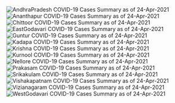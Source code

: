 
<img src="https://deepuhub.github.io/COVID-19/GraphsGenerated/24-Apr-2021/AndhraPradesh_24-Apr-2021.jpg" alt="AndhraPradesh COVID-19 Cases Summary as of 24-Apr-2021">
 <br>										  
<img src="https://deepuhub.github.io/COVID-19/GraphsGenerated/24-Apr-2021/Ananthapur_24-Apr-2021.jpg" alt="Ananthapur COVID-19 Cases Summary as of 24-Apr-2021">
 <br>										  
<img src="https://deepuhub.github.io/COVID-19/GraphsGenerated/24-Apr-2021/Chittoor_24-Apr-2021.jpg" alt="Chittoor COVID-19 Cases Summary as of 24-Apr-2021">
 <br>										  
<img src="https://deepuhub.github.io/COVID-19/GraphsGenerated/24-Apr-2021/EastGodavari_24-Apr-2021.jpg" alt="EastGodavari COVID-19 Cases Summary as of 24-Apr-2021">
 <br>										  
<img src="https://deepuhub.github.io/COVID-19/GraphsGenerated/24-Apr-2021/Guntur_24-Apr-2021.jpg" alt="Guntur COVID-19 Cases Summary as of 24-Apr-2021">
 <br>										  
<img src="https://deepuhub.github.io/COVID-19/GraphsGenerated/24-Apr-2021/Kadapa_24-Apr-2021.jpg" alt="Kadapa COVID-19 Cases Summary as of 24-Apr-2021">
 <br>										  
<img src="https://deepuhub.github.io/COVID-19/GraphsGenerated/24-Apr-2021/Krishna_24-Apr-2021.jpg" alt="Krishna COVID-19 Cases Summary as of 24-Apr-2021">
 <br>										  
<img src="https://deepuhub.github.io/COVID-19/GraphsGenerated/24-Apr-2021/Kurnool_24-Apr-2021.jpg" alt="Kurnool COVID-19 Cases Summary as of 24-Apr-2021">
 <br>										  
<img src="https://deepuhub.github.io/COVID-19/GraphsGenerated/24-Apr-2021/Nellore_24-Apr-2021.jpg" alt="Nellore COVID-19 Cases Summary as of 24-Apr-2021">
 <br>										  
<img src="https://deepuhub.github.io/COVID-19/GraphsGenerated/24-Apr-2021/Prakasam_24-Apr-2021.jpg" alt="Prakasam COVID-19 Cases Summary as of 24-Apr-2021">
 <br>										  
<img src="https://deepuhub.github.io/COVID-19/GraphsGenerated/24-Apr-2021/Srikakulam_24-Apr-2021.jpg" alt="Srikakulam COVID-19 Cases Summary as of 24-Apr-2021">
 <br>										  
<img src="https://deepuhub.github.io/COVID-19/GraphsGenerated/24-Apr-2021/Vishakapatnam_24-Apr-2021.jpg" alt="Vishakapatnam COVID-19 Cases Summary as of 24-Apr-2021">
 <br>										  
<img src="https://deepuhub.github.io/COVID-19/GraphsGenerated/24-Apr-2021/Vizianagaram_24-Apr-2021.jpg" alt="Vizianagaram COVID-19 Cases Summary as of 24-Apr-2021">
 <br>										  
<img src="https://deepuhub.github.io/COVID-19/GraphsGenerated/24-Apr-2021/WestGodavari_24-Apr-2021.jpg" alt="WestGodavari COVID-19 Cases Summary as of 24-Apr-2021">
 <br> 